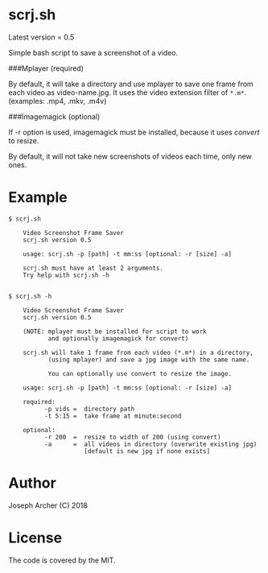 scrj.sh
=======

Latest version = 0.5

Simple bash script to save a screenshot of a video.

###Mplayer (required)

By default, it will take a directory and use mplayer to save one frame from each video as video-name.jpg.
It uses the video extension filter of ```*.m*```. (examples: .mp4, .mkv, .m4v)

###Imagemagick (optional)

If -r option is used, imagemagick must be installed, because it uses _convert_ to resize.

By default, it will not take new screenshots of videos each time, only new ones.

Example
=======

```
$ scrj.sh

    Video Screenshot Frame Saver
    scrj.sh version 0.5

    usage: scrj.sh -p [path] -t mm:ss [optional: -r [size] -a]

    scrj.sh must have at least 2 arguments.
    Try help with scrj.sh -h


$ scrj.sh -h

    Video Screenshot Frame Saver
    scrj.sh version 0.5

    (NOTE: mplayer must be installed for script to work
           and optionally imagemagick for convert)

    scrj.sh will take 1 frame from each video (*.m*) in a directory,
           (using mplayer) and save a jpg image with the same name.

           You can optionally use convert to resize the image.

    usage: scrj.sh -p [path] -t mm:ss [optional: -r [size] -a]

    required:
          -p vids =  directory path
          -t 5:15 =  take frame at minute:second

    optional:
          -r 200  =  resize to width of 200 (using convert)
          -a      =  all videos in directory (overwrite existing jpg)
                     [default is new jpg if none exists]

```

Author
======

Joseph Archer (C) 2018


License
=======

The code is covered by the MIT.

